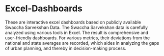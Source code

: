 # Excel-Dashboards
These are interactive excel dashboards based on publicly available Swaccha Sarvekshan Data. The Swaccha Sarvekshan data is carefully analyzed using various tools in Excel. The result is comprehensive and user-friendly dashboards. For various metrics, their deviations from the national and state averages are recorded, which aides in analyzing the gaps of urban planning, and thereby in decision-making process.
